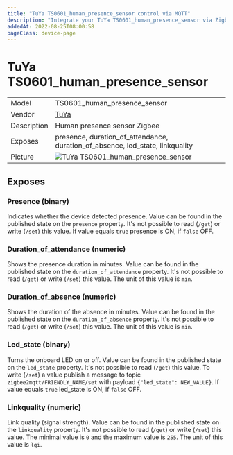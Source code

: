 ```yaml
---
title: "TuYa TS0601_human_presence_sensor control via MQTT"
description: "Integrate your TuYa TS0601_human_presence_sensor via Zigbee2MQTT with whatever smart home infrastructure you are using without the vendor's bridge or gateway."
addedAt: 2022-08-25T08:00:58
pageClass: device-page
---
```


<!-- !!!! -->
<!-- ATTENTION: This file is auto-generated through docgen! -->
<!-- You can only edit the "Notes"-Section between the two comment lines "Notes BEGIN" and "Notes END". -->
<!-- Do not use h1 or h2 heading within "## Notes"-Section. -->
<!-- !!!! -->

# TuYa TS0601_human_presence_sensor

|     |     |
|-----|-----|
| Model | TS0601_human_presence_sensor  |
| Vendor  | [TuYa](/supported-devices/#v=TuYa)  |
| Description | Human presence sensor Zigbee |
| Exposes | presence, duration_of_attendance, duration_of_absence, led_state, linkquality |
| Picture | ![TuYa TS0601_human_presence_sensor](https://www.zigbee2mqtt.io/images/devices/TS0601_human_presence_sensor.jpg) |


<!-- Notes BEGIN: You can edit here. Add "## Notes" headline if not already present. -->


<!-- Notes END: Do not edit below this line -->




## Exposes

### Presence (binary)
Indicates whether the device detected presence.
Value can be found in the published state on the `presence` property.
It's not possible to read (`/get`) or write (`/set`) this value.
If value equals `true` presence is ON, if `false` OFF.

### Duration_of_attendance (numeric)
Shows the presence duration in minutes.
Value can be found in the published state on the `duration_of_attendance` property.
It's not possible to read (`/get`) or write (`/set`) this value.
The unit of this value is `min`.

### Duration_of_absence (numeric)
Shows the duration of the absence in minutes.
Value can be found in the published state on the `duration_of_absence` property.
It's not possible to read (`/get`) or write (`/set`) this value.
The unit of this value is `min`.

### Led_state (binary)
Turns the onboard LED on or off.
Value can be found in the published state on the `led_state` property.
It's not possible to read (`/get`) this value.
To write (`/set`) a value publish a message to topic `zigbee2mqtt/FRIENDLY_NAME/set` with payload `{"led_state": NEW_VALUE}`.
If value equals `true` led_state is ON, if `false` OFF.

### Linkquality (numeric)
Link quality (signal strength).
Value can be found in the published state on the `linkquality` property.
It's not possible to read (`/get`) or write (`/set`) this value.
The minimal value is `0` and the maximum value is `255`.
The unit of this value is `lqi`.

